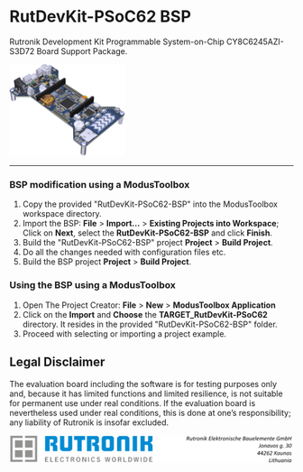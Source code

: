 # RutDevKit-PSoC62 BSP

Rutronik Development Kit Programmable System-on-Chip CY8C6245AZI-S3D72 Board Support Package. 

 <img src="images/rutdevkit_model.png" style="zoom:20%;" />

------



### BSP modification using a ModusToolbox

1. Copy the provided "RutDevKit-PSoC62-BSP" into the ModusToolbox workspace directory.
2. Import the BSP:  **File** > **Import...** > **Existing Projects into Workspace**; Click on **Next**, select the **RutDevKit-PSoC62-BSP** and click **Finish**.
3. Build the "RutDevKit-PSoC62-BSP" project **Project** > **Build Project**.
4. Do all the changes needed with configuration files etc.
5. Build the BSP project **Project** > **Build Project**.

### Using the BSP using a ModusToolbox

1. Open The Project Creator: **File** > **New** > **ModusToolbox Application**
2. Click on the **Import** and **Choose** the **TARGET_RutDevKit-PSoC62** directory. It resides in the provided "RutDevKit-PSoC62-BSP" folder.
3. Proceed with selecting or importing a project example. 

## Legal Disclaimer

The evaluation board including the software is for testing purposes only and, because it has limited functions and limited resilience, is not suitable for permanent use under real conditions. If the evaluation board is nevertheless used under real conditions, this is done at one’s responsibility; any liability of Rutronik is insofar excluded. 



<img src="images/rutronik_origin_kaunas.png" style="zoom:55%;" />



